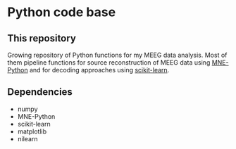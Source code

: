 # Python code base

## This repository
Growing repository of Python functions for my MEEG data analysis. Most of them pipeline functions for source reconstruction of MEEG data using [MNE-Python](https://github.com/mne-tools/mne-python) and for decoding approaches using [scikit-learn](https://github.com/scikit-learn/scikit-learn).


## Dependencies
* numpy
* MNE-Python
* scikit-learn
* matplotlib
* nilearn
